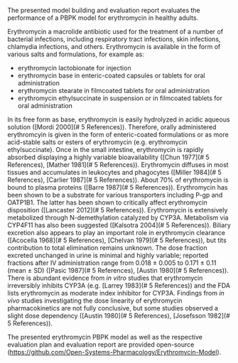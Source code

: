 The presented model building and evaluation report evaluates the performance of a PBPK model for erythromycin in healthy adults.

Erythromycin a macrolide antibiotic used for the treatment of a number of bacterial infections, including respiratory tract infections, skin infections, chlamydia infections, and others. Erythromycin is available in the form of various salts and formulations, for example as: 

- erythromycin lactobionate for injection
- erythromycin base in enteric-coated capsules or tablets for oral administration
- erythromycin stearate in filmcoated tablets for oral administration
- erythromycin ethylsuccinate in suspension or in filmcoated tablets for oral administration

In its free form as base, erythromycin is easily hydrolyzed in acidic aqueous solution ([Mordi 2000](# 5 References)). Therefore, orally administered erythromcyin is given in the form of enteric-coated formulations or as more acid-stable salts or esters of erythromycin (e.g. erythromycin ethylsuccinate). Once in the small intestine, erythromycin is rapidly absorbed displaying a highly variable bioavailability ([Chun 1977](# 5 References), [Mather 1981](# 5 References)). Erythromycin diffuses in most tissues and accumulates in leukocytes and phagocytes ([Miller 1984](# 5 References), [Carlier 1987](# 5 References)). About 70% of erythromycin is bound to plasma proteins ([Barre 1987](# 5 References)). Erythromycin has been shown to be a substrate for various transporters including P-gp and OATP1B1. The latter has been shown to critically affect erythromycin disposition ([Lancaster 2012](# 5 References)). Erythromycin is extensively metabolized through N-demethylation catalyzed by CYP3A. Metabolism via CYP4F11 has also been suggested ([Kalsotra 2004](# 5 References)). Biliary excretion also appears to play an important role in erythromycin clearance ([Acocella 1968](# 5 References), [Chelvan 1979](# 5 References)), but tits contribution to total elimination remains unknown. The dose fraction excreted unchanged in urine is minimal and highly variable; reported fractions after IV administration range from 0.018 ± 0.005 to 0.171 ± 0.11 (mean ± SD) ([Pasic 1987](# 5 References), [Austin 1980](# 5 References)). There is abundant evidence from *in vitro* studies that erythromycin irreversibly inhibits CYP3A (e.g. [Larrey 1983](# 5 References)) and the FDA lists erythromycin as moderate index inhibitor for CYP3A. Findings from *in vivo* studies investigating the dose linearity of erythromycin pharmacokinetics are not fully conclusive, but some studies observed a slight dose dependency ([Austin 1980](# 5 References), [Josefsson 1982](# 5 References)).

The presented erythromycin PBPK model as well as the respective evaluation plan and evaluation report are provided open-source  (https://github.com/Open-Systems-Pharmacology/Erythromycin-Model). 



